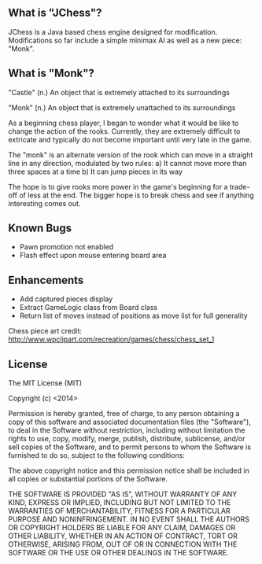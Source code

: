 What is "JChess"?
-----------------
JChess is a Java based chess engine designed for modification. Modifications so far include a simple minimax AI as well as a new piece: "Monk".

What is "Monk"?
---------------
"Castle" (n.) An object that is extremely attached to its surroundings

"Monk" (n.) An object that is extremely unattached to its surroundings

As a beginning chess player, I began to wonder what it would be like to change the action of the rooks. Currently, they are extremely difficult to extricate and typically do not become important until very late in the game.

The "monk" is an alternate version of the rook which can move in a straight line in any direction, modulated by two rules:
a) It cannot move more than three spaces at a time
b) It can jump pieces in its way

The hope is to give rooks more power in the game's beginning for a trade-off of less at the end. The bigger hope is to break chess and see if anything interesting comes out.

Known Bugs
----------

- Pawn promotion not enabled
- Flash effect upon mouse entering board area

Enhancements
------------

- Add captured pieces display
- Extract GameLogic class from Board class
- Return list of moves instead of positions as move list for full generality

Chess piece art credit:
http://www.wpclipart.com/recreation/games/chess/chess_set_1

License
-------

The MIT License (MIT)

Copyright (c) <2014> <Dominic Adams>

Permission is hereby granted, free of charge, to any person obtaining a copy
of this software and associated documentation files (the "Software"), to deal
in the Software without restriction, including without limitation the rights
to use, copy, modify, merge, publish, distribute, sublicense, and/or sell
copies of the Software, and to permit persons to whom the Software is
furnished to do so, subject to the following conditions:

The above copyright notice and this permission notice shall be included in
all copies or substantial portions of the Software.

THE SOFTWARE IS PROVIDED "AS IS", WITHOUT WARRANTY OF ANY KIND, EXPRESS OR
IMPLIED, INCLUDING BUT NOT LIMITED TO THE WARRANTIES OF MERCHANTABILITY,
FITNESS FOR A PARTICULAR PURPOSE AND NONINFRINGEMENT. IN NO EVENT SHALL THE
AUTHORS OR COPYRIGHT HOLDERS BE LIABLE FOR ANY CLAIM, DAMAGES OR OTHER
LIABILITY, WHETHER IN AN ACTION OF CONTRACT, TORT OR OTHERWISE, ARISING FROM,
OUT OF OR IN CONNECTION WITH THE SOFTWARE OR THE USE OR OTHER DEALINGS IN
THE SOFTWARE.